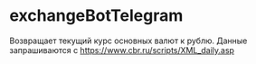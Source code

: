 # exchangeBotTelegram
Возвращает текущий курс основных валют к рублю.
Данные запрашиваются с https://www.cbr.ru/scripts/XML_daily.asp
